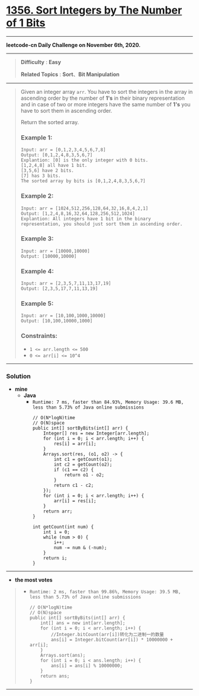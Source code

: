 # [1356. Sort Integers by The Number of 1 Bits](https://leetcode.com/problems/sort-integers-by-the-number-of-1-bits/)

---

**leetcode-cn Daily Challenge on November 6th, 2020.**

---

> **Difficulty** : **Easy**
>
> **Related Topics** : **Sort**、**Bit Manipulation**

---

> Given an integer array `arr`.
> You have to sort the integers in the array in ascending order by the number of **1's** in their binary representation and in case of two or more integers have the same number of **1's** you have to sort them in ascending order.
> 
> Return the sorted array.
> 
> 
> 
> ### Example 1:
> ```
> Input: arr = [0,1,2,3,4,5,6,7,8]
> Output: [0,1,2,4,8,3,5,6,7]
> Explantion: [0] is the only integer with 0 bits.
> [1,2,4,8] all have 1 bit.
> [3,5,6] have 2 bits.
> [7] has 3 bits.
> The sorted array by bits is [0,1,2,4,8,3,5,6,7]
> ```
> 
> ### Example 2:
> ```
> Input: arr = [1024,512,256,128,64,32,16,8,4,2,1]
> Output: [1,2,4,8,16,32,64,128,256,512,1024]
> Explantion: All integers have 1 bit in the binary representation, you should just sort them in ascending order.
> ```
> 
> ### Example 3:
> ```
> Input: arr = [10000,10000]
> Output: [10000,10000]
> ```
> 
> ### Example 4:
> ```
> Input: arr = [2,3,5,7,11,13,17,19]
> Output: [2,3,5,17,7,11,13,19]
> ```
> 
> ### Example 5:
> ```
> Input: arr = [10,100,1000,10000]
> Output: [10,100,10000,1000]
> ```
> 
> ### Constraints:
> * `1 <= arr.length <= 500`
> * `0 <= arr[i] <= 10^4`


---


### Solution
* **mine**
  * **Java**
    * `Runtime: 7 ms, faster than 84.93%, Memory Usage: 39.6 MB, less than 5.73% of Java online submissions`
      ```
      // O(N*logN)time
      // O(N)space
      public int[] sortByBits(int[] arr) {
          Integer[] res = new Integer[arr.length];
          for (int i = 0; i < arr.length; i++) {
              res[i] = arr[i];
          }
          Arrays.sort(res, (o1, o2) -> {
              int c1 = getCount(o1);
              int c2 = getCount(o2);
              if (c1 == c2) {
                  return o1 - o2;
              }
              return c1 - c2;
          });
          for (int i = 0; i < arr.length; i++) {
              arr[i] = res[i];
          }
          return arr;
      }

      int getCount(int num) {
          int i = 0;
          while (num > 0) {
              i++;
              num -= num & (-num);
          }
          return i;
      }
      ```

---


* **the most votes**
>  * `Runtime: 2 ms, faster than 99.86%, Memory Usage: 39.5 MB, less than 5.73% of Java online submissions`
>    ```
>    // O(N*logN)time
>    // O(N)space
>    public int[] sortByBits(int[] arr) {
>        int[] ans = new int[arr.length];
>        for (int i = 0; i < arr.length; i++) {
>            //Integer.bitCount(arr[i])转化为二进制一的数量
>            ans[i] = Integer.bitCount(arr[i]) * 10000000 + arr[i];
>        }
>        Arrays.sort(ans);
>        for (int i = 0; i < ans.length; i++) {
>            ans[i] = ans[i] % 10000000;
>        }
>        return ans;
>    }
>    ```

---


